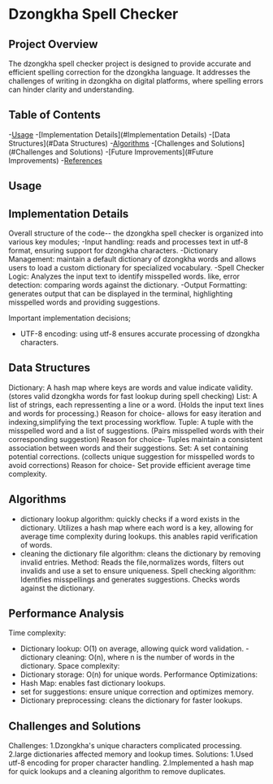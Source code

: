 # Dzongkha Spell Checker

## Project Overview
The dzongkha spell checker project is designed to provide accurate and efficient spelling correction for the dzongkha language. It addresses the challenges of writing in dzongkha on digital platforms, where spelling errors can hinder clarity and understanding.

## Table of Contents
-[Usage](#usage)
-[Implementation Details](#Implementation Details)
-[Data Structures](#Data Structures)
-[Algorithms](#Algorithms)
-[Challenges and Solutions](#Challenges and Solutions)
-[Future Improvements](#Future Improvements)
-[References](#References)

## Usage

## Implementation Details
Overall structure of the code-- the dzongkha spell checker is organized into various key modules; 
-Input handling: reads and processes text in utf-8 format, ensuring support for dzongkha characters.
-Dictionary Management: maintain a default dictionary of dzongkha words and allows users to load a custom dictionary for specialized vocabulary.
-Spell Checker Logic: Analyzes the input text to identify misspelled words. like, error detection: comparing words against the dictionary.
-Output Formatting: generates output that can be displayed in the terminal, highlighting misspelled words and providing suggestions.

Important implementation decisions;
- UTF-8 encoding: using utf-8 ensures accurate processing of dzongkha characters.

## Data Structures
Dictionary: A hash map where keys are words and value indicate validity. (stores valid dzongkha words for fast lookup during spell checking) 
List: A list of strings, each repressenting a line or a word. (Holds the input text lines and words for processing.) Reason for choice- allows for easy iteration and indexing,simplifying the text processing workflow. 
Tuple: A tuple with the misspelled word and a list of suggestions. (Pairs misspelled words with their corresponding suggestion) Reason for choice- Tuples maintain a consistent association between words and their suggestions.
Set: A set containing potential corrections. (collects unique suggestion for misspelled words to avoid corrections) Reason for choice- Set provide efficient average time complexity. 

## Algorithms
- dictionary lookup algorithm: quickly checks if a word exists in the dictionary. Utilizes a hash map where each word is a key, allowing for average time complexity during lookups. this anables rapid verification of words.
- cleaning the dictionary file algorithm: cleans the dictionary by removing invalid entries. Method: Reads the file,normalizes words, filters out invalids and use a set to ensure uniqueness. 
Spell checking algorithm: Identifies misspellings and generates suggestions. Checks words against the dictionary.

## Performance Analysis
Time complexity:
- Dictionary lookup: O(1) on average, allowing quick word validation.
-dictionary cleaning: O(n), where n is the number of words in the dictionary.
Space complexity:
- Dictionary storage: O(n) for unique words.
Performance Optimizations:
- Hash Map: enables fast dictionary lookups.
- set for suggestions: ensure unique correction and optimizes memory.
- Dictionary preprocessing: cleans the dictionary for faster lookups.

## Challenges and Solutions
Challenges: 1.Dzongkha's unique characters complicated processing. 2.large dictionaries affected memory and lookup times.
Solutions: 1.Used utf-8 encoding for proper character handling. 2.Implemented a hash map for quick lookups and a cleaning algorithm to remove duplicates.